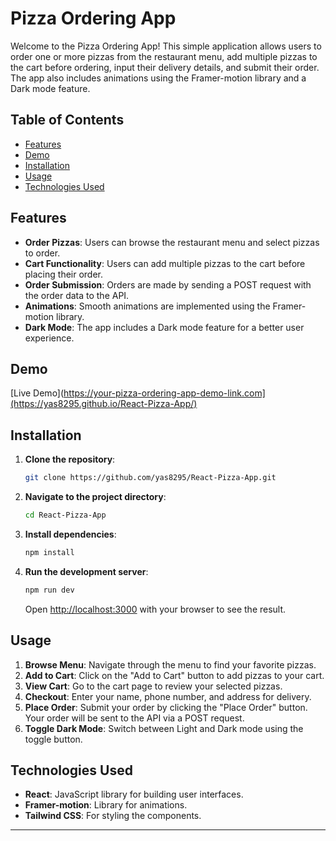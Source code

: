 # Pizza Ordering App

Welcome to the Pizza Ordering App! This simple application allows users to order one or more pizzas from the restaurant menu, add multiple pizzas to the cart before ordering, input their delivery details, and submit their order. The app also includes animations using the Framer-motion library and a Dark mode feature.

## Table of Contents

- [Features](#features)
- [Demo](#demo)
- [Installation](#installation)
- [Usage](#usage)
- [Technologies Used](#technologies-used)

## Features

- **Order Pizzas**: Users can browse the restaurant menu and select pizzas to order.
- **Cart Functionality**: Users can add multiple pizzas to the cart before placing their order.
- **Order Submission**: Orders are made by sending a POST request with the order data to the API.
- **Animations**: Smooth animations are implemented using the Framer-motion library.
- **Dark Mode**: The app includes a Dark mode feature for a better user experience.

## Demo

[Live Demo](https://your-pizza-ordering-app-demo-link.com](https://yas8295.github.io/React-Pizza-App/)

## Installation

1. **Clone the repository**:

    ```bash
    git clone https://github.com/yas8295/React-Pizza-App.git
    ```

2. **Navigate to the project directory**:

    ```bash
    cd React-Pizza-App
    ```

3. **Install dependencies**:

    ```bash
    npm install
    ```

4. **Run the development server**:

    ```bash
    npm run dev
    ```

    Open [http://localhost:3000](http://localhost:3000) with your browser to see the result.

## Usage

1. **Browse Menu**: Navigate through the menu to find your favorite pizzas.
2. **Add to Cart**: Click on the "Add to Cart" button to add pizzas to your cart.
3. **View Cart**: Go to the cart page to review your selected pizzas.
4. **Checkout**: Enter your name, phone number, and address for delivery.
5. **Place Order**: Submit your order by clicking the "Place Order" button. Your order will be sent to the API via a POST request.
6. **Toggle Dark Mode**: Switch between Light and Dark mode using the toggle button.

## Technologies Used

- **React**: JavaScript library for building user interfaces.
- **Framer-motion**: Library for animations.
- **Tailwind CSS**: For styling the components.

---
